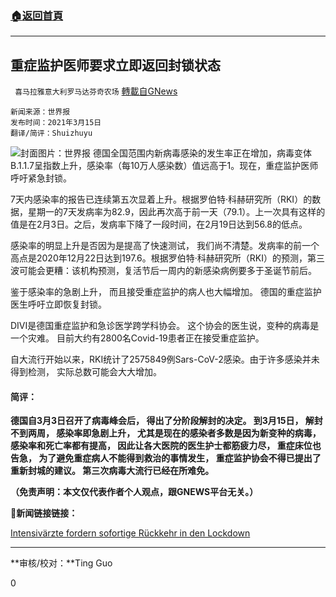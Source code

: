 ###  [:house:返回首頁](https://github.com/ourhimalayas/txt)
---

## 重症监护医师要求立即返回封锁状态
` 喜马拉雅意大利罗马达芬奇农场` [轉載自GNews](https://gnews.org/zh-hans/980712/)

```
新闻来源：世界报
发布时间：2021年3月15日
翻译/简评：Shuizhuyu
```

![]()![](https://gnews.org/wp-content/uploads/2021/03/Coronavirus-Gastwirte-und-Kaufleute.jpg)封面图片：世界报
德国全国范围内新病毒感染的发生率正在增加，病毒变体B.1.1.7呈指数上升，感染率（每10万人感染数）值远高于1。现在，重症监护医师呼吁紧急封锁。

7天内感染率的报告已连续第五次显着上升。根据罗伯特·科赫研究所（RKI）的数据，星期一的7天发病率为82.9，因此再次高于前一天（79.1）。上一次具有这样的值是在2月3日。之后，发病率下降了一段时间，在2月19日达到56.8的低点。

感染率的明显上升是否因为是提高了快速测试， 我们尚不清楚。发病率的前一个高点是2020年12月22日达到197.6。根据罗伯特·科赫研究所（RKI）的预测，第三波可能会更糟：该机构预测，复活节后一周内的新感染病例要多于圣诞节前后。

鉴于感染率的急剧上升， 而且接受重症监护的病人也大幅增加。 德国的重症监护医生呼吁立即恢复封锁。

DIVI是德国重症监护和急诊医学跨学科协会。 这个协会的医生说，变种的病毒是一个灾难。 目前大约有2800名Covid-19患者正在接受重症监护。

自大流行开始以来，RKI统计了2575849例Sars-CoV-2感染。由于许多感染并未得到检测， 实际总数可能会大大增加。

#### 简评：

**德国自3月3日召开了病毒峰会后， 得出了分阶段解封的决定。 到3月15日， 解封不到两周， 感染率即急剧上升， 尤其是现在的感染者多数是因为新变种的病毒， 感染率和死亡率都有提高， 因此让各大医院的医生护士都筋疲力尽， 重症床位也告急， 为了避免重症病人不能得到救治的事情发生， 重症监护协会不得已提出了重新封城的建议。 第三次病毒大流行已经在所难免。**

**（免责声明：本文仅代表作者个人观点，跟GNEWS平台无关。）**

**🔗新闻链接链接：**

[Intensivärzte fordern sofortige Rückkehr in den Lockdown](https://www.welt.de/vermischtes/article228306405/Lockdown-Intensivaerzte-fordern-sofort-die-Notbremse-zu-ziehen.html)

* * *

**审核/校对：**Ting Guo

0

